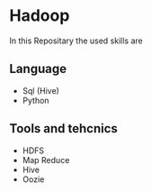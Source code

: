 # Hadoop

In this Repositary the used skills are

## Language
* Sql (Hive)
* Python

## Tools and tehcnics
* HDFS
* Map Reduce
* Hive
* Oozie
